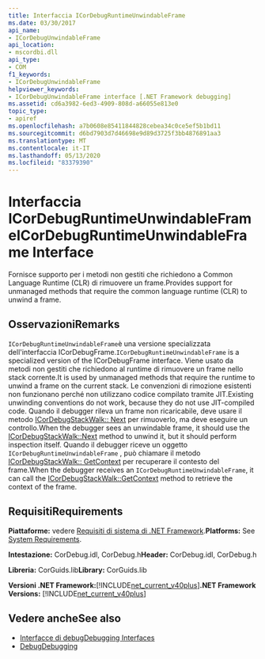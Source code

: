 ```yaml
---
title: Interfaccia ICorDebugRuntimeUnwindableFrame
ms.date: 03/30/2017
api_name:
- ICorDebugUnwindableFrame
api_location:
- mscordbi.dll
api_type:
- COM
f1_keywords:
- ICorDebugUnwindableFrame
helpviewer_keywords:
- ICorDebugUnwindableFrame interface [.NET Framework debugging]
ms.assetid: cd6a3982-6ed3-4909-808d-a66055e813e0
topic_type:
- apiref
ms.openlocfilehash: a7b0608e85411844828cebea34c0ce5ef5b1bd11
ms.sourcegitcommit: d6bd7903d7d46698e9d89d3725f3bb4876891aa3
ms.translationtype: MT
ms.contentlocale: it-IT
ms.lasthandoff: 05/13/2020
ms.locfileid: "83379390"
---
```

# <a name="icordebugruntimeunwindableframe-interface"></a><span data-ttu-id="48d84-102">Interfaccia ICorDebugRuntimeUnwindableFrame</span><span class="sxs-lookup"><span data-stu-id="48d84-102">ICorDebugRuntimeUnwindableFrame Interface</span></span>
<span data-ttu-id="48d84-103">Fornisce supporto per i metodi non gestiti che richiedono a Common Language Runtime (CLR) di rimuovere un frame.</span><span class="sxs-lookup"><span data-stu-id="48d84-103">Provides support for unmanaged methods that require the common language runtime (CLR) to unwind a frame.</span></span>  
  
## <a name="remarks"></a><span data-ttu-id="48d84-104">Osservazioni</span><span class="sxs-lookup"><span data-stu-id="48d84-104">Remarks</span></span>  
 <span data-ttu-id="48d84-105">`ICorDebugRuntimeUnwindableFrame`è una versione specializzata dell'interfaccia ICorDebugFrame.</span><span class="sxs-lookup"><span data-stu-id="48d84-105">`ICorDebugRuntimeUnwindableFrame` is a specialized version of the ICorDebugFrame interface.</span></span> <span data-ttu-id="48d84-106">Viene usato da metodi non gestiti che richiedono al runtime di rimuovere un frame nello stack corrente.</span><span class="sxs-lookup"><span data-stu-id="48d84-106">It is used by unmanaged methods that require the runtime to unwind a frame on the current stack.</span></span> <span data-ttu-id="48d84-107">Le convenzioni di rimozione esistenti non funzionano perché non utilizzano codice compilato tramite JIT.</span><span class="sxs-lookup"><span data-stu-id="48d84-107">Existing unwinding conventions do not work, because they do not use JIT-compiled code.</span></span> <span data-ttu-id="48d84-108">Quando il debugger rileva un frame non ricaricabile, deve usare il metodo [ICorDebugStackWalk:: Next](icordebugstackwalk-next-method.md) per rimuoverlo, ma deve eseguire un controllo.</span><span class="sxs-lookup"><span data-stu-id="48d84-108">When the debugger sees an unwindable frame, it should use the [ICorDebugStackWalk::Next](icordebugstackwalk-next-method.md) method to unwind it, but it should perform inspection itself.</span></span> <span data-ttu-id="48d84-109">Quando il debugger riceve un oggetto `ICorDebugRuntimeUnwindableFrame` , può chiamare il metodo [ICorDebugStackWalk:: GetContext](icordebugstackwalk-getcontext-method.md) per recuperare il contesto del frame.</span><span class="sxs-lookup"><span data-stu-id="48d84-109">When the debugger receives an `ICorDebugRuntimeUnwindableFrame`, it can call the [ICorDebugStackWalk::GetContext](icordebugstackwalk-getcontext-method.md) method to retrieve the context of the frame.</span></span>  
  
## <a name="requirements"></a><span data-ttu-id="48d84-110">Requisiti</span><span class="sxs-lookup"><span data-stu-id="48d84-110">Requirements</span></span>  
 <span data-ttu-id="48d84-111">**Piattaforme:** vedere [Requisiti di sistema di .NET Framework](../../get-started/system-requirements.md).</span><span class="sxs-lookup"><span data-stu-id="48d84-111">**Platforms:** See [System Requirements](../../get-started/system-requirements.md).</span></span>  
  
 <span data-ttu-id="48d84-112">**Intestazione:** CorDebug.idl, CorDebug.h</span><span class="sxs-lookup"><span data-stu-id="48d84-112">**Header:** CorDebug.idl, CorDebug.h</span></span>  
  
 <span data-ttu-id="48d84-113">**Libreria:** CorGuids.lib</span><span class="sxs-lookup"><span data-stu-id="48d84-113">**Library:** CorGuids.lib</span></span>  
  
 <span data-ttu-id="48d84-114">**Versioni .NET Framework:**[!INCLUDE[net_current_v40plus](../../../../includes/net-current-v40plus-md.md)]</span><span class="sxs-lookup"><span data-stu-id="48d84-114">**.NET Framework Versions:** [!INCLUDE[net_current_v40plus](../../../../includes/net-current-v40plus-md.md)]</span></span>  
  
## <a name="see-also"></a><span data-ttu-id="48d84-115">Vedere anche</span><span class="sxs-lookup"><span data-stu-id="48d84-115">See also</span></span>

- [<span data-ttu-id="48d84-116">Interfacce di debug</span><span class="sxs-lookup"><span data-stu-id="48d84-116">Debugging Interfaces</span></span>](debugging-interfaces.md)
- [<span data-ttu-id="48d84-117">Debug</span><span class="sxs-lookup"><span data-stu-id="48d84-117">Debugging</span></span>](index.md)
